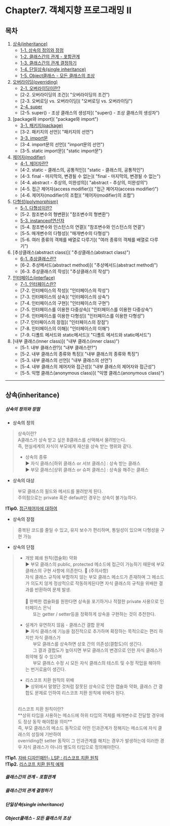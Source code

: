 # Chapter7. 객체지향 프로그래밍 II

## 목차
1. [상속(inheritance)](https://github.com/hongcoding94/java_storage/blob/main/Chapter7.%20%EA%B0%9D%EC%B2%B4%EC%A7%80%ED%96%A5%20%ED%94%84%EB%A1%9C%EA%B7%B8%EB%9E%98%EB%B0%8D%20II.md#%EC%83%81%EC%86%8Dinheritance "상속(inheritance)")
    - [1-1. 상속의 정의와 장점](https://github.com/hongcoding94/java_storage/blob/main/Chapter7.%20%EA%B0%9D%EC%B2%B4%EC%A7%80%ED%96%A5%20%ED%94%84%EB%A1%9C%EA%B7%B8%EB%9E%98%EB%B0%8D%20II.md#%EC%83%81%EC%86%8D%EC%9D%98-%EC%A0%95%EC%9D%98%EC%99%80-%EC%9E%A5%EC%A0%90 "상속의 정의와 장점")
    - [1-2. 클래스간의 관계 - 포함관계](https://github.com/hongcoding94/java_storage/blob/main/Chapter7.%20%EA%B0%9D%EC%B2%B4%EC%A7%80%ED%96%A5%20%ED%94%84%EB%A1%9C%EA%B7%B8%EB%9E%98%EB%B0%8D%20II.md#%ED%81%B4%EB%9E%98%EC%8A%A4%EA%B0%84%EC%9D%98-%EA%B4%80%EA%B3%84---%ED%8F%AC%ED%95%A8%EA%B4%80%EA%B3%84 "클래스간의 관계 - 포함관계")
    - [1-3. 클래스간의 관계 결정하기](https://github.com/hongcoding94/java_storage/blob/main/Chapter7.%20%EA%B0%9D%EC%B2%B4%EC%A7%80%ED%96%A5%20%ED%94%84%EB%A1%9C%EA%B7%B8%EB%9E%98%EB%B0%8D%20II.md#%ED%81%B4%EB%9E%98%EC%8A%A4%EA%B0%84%EC%9D%98-%EA%B4%80%EA%B3%84-%EA%B2%B0%EC%A0%95%ED%95%98%EA%B8%B0 "클래스간의 관계 결정하기")
    - [1-4. 단일상속(single inheritance)](https://github.com/hongcoding94/java_storage/blob/main/Chapter7.%20%EA%B0%9D%EC%B2%B4%EC%A7%80%ED%96%A5%20%ED%94%84%EB%A1%9C%EA%B7%B8%EB%9E%98%EB%B0%8D%20II.md#%EB%8B%A8%EC%9D%BC%EC%83%81%EC%86%8Dsingle-inheritance "단일상속(single inheritance)")
    - [1-5. Object클래스 - 모든 클래스의 조상](https://github.com/hongcoding94/java_storage/blob/main/Chapter7.%20%EA%B0%9D%EC%B2%B4%EC%A7%80%ED%96%A5%20%ED%94%84%EB%A1%9C%EA%B7%B8%EB%9E%98%EB%B0%8D%20II.md#object%ED%81%B4%EB%9E%98%EC%8A%A4---%EB%AA%A8%EB%93%A0-%ED%81%B4%EB%9E%98%EC%8A%A4%EC%9D%98-%EC%A1%B0%EC%83%81 "Object클래스 - 모든 클래스의 조상")
2. [오버라이딩(overriding)]( "오버라이딩(overriding)")
    - [2-1. 오버라이딩이란?]( "오버라이딩이란?")
    - [2-2. 오버라이딩의 조건]( "오버라이딩의 조건")
    - [2-3. 오버로딩 vs. 오버라이딩]( "오버로딩 vs. 오버라이딩")
    - [2-4. super]( "super")
    - [2-5. super() - 조상 클래스의 생성자]( "super() - 조상 클래스의 생성자")
3. [package와 import]( "package와 import")
    - [3-1. 패키지(package)]( "패키지(package)")
    - [3-2. 패키지의 선언]( "패키지의 선언")
    - [3-3. import문]( "import문")
    - [3-4. import문의 선언]( "import문의 선언")
    - [3-5. static import문]( "static import문")
4. [제어자(modifier)]( "제어자(modifier)")
    - [4-1. 제어자란?]( "제어자란?")
    - [4-2. static - 클래스의, 공통적인]( "static - 클래스의, 공통적인")
    - [4-3. final - 마지막의, 변경될 수 없는]( "final - 마지막의, 변경될 수 없는")
    - [4-4. abstract - 추상의, 미완성의]( "abstract - 추상의, 미완성의")
    - [4-5. 접근 제어자(access modifier)]( "접근 제어자(access modifier)")
    - [4-6. 제어자(modifier)의 조합]( "제어자(modifier)의 조합")
5. [다형성(polymorphism)]( "다형성(polymorphism)")
    - [5-1. 다형성이란?]( "다형성이란?")
    - [5-2. 참조변수의 형변환]( "참조변수의 형변환")
    - [5-3. instanceof연산자]( "instanceof연산자")
    - [5-4. 참조변수와 인스턴스의 연결]( "참조변수와 인스턴스의 연결")
    - [5-5. 매개변수의 다형성]( "매개변수의 다형성")
    - [5-6. 여러 종류의 객체를 배열로 다루기]( "여러 종류의 객체를 배열로 다루기")
6. [추상클래스(abstract class)]( "추상클래스(abstract class)")
    - [6-1. 추상클래스란?]( "추상클래스란?")
    - [6-2. 추상메서드(abstract method)]( "추상메서드(abstract method)")
    - [6-3. 추상클래스의 작성]( "추상클래스의 작성")
7. [인터페이스(interface)]( "인터페이스(interface)")
    - [7-1. 인터페이스란?]( "인터페이스란?")
    - [7-2. 인터페이스의 작성]( "인터페이스의 작성")
    - [7-3. 인터페이스의 상속]( "인터페이스의 상속")
    - [7-4. 인터페이스의 구현]( "인터페이스의 구현")
    - [7-5. 인터페이스를 이용한 다중상속]( "인터페이스를 이용한 다중상속")
    - [7-6. 인터페이스를 이용한 다형성]( "인터페이스를 이용한 다형성")
    - [7-7. 인터페이스의 장점]( "인터페이스의 장점")
    - [7-8. 인터페이스의 이해]( "인터페이스의 이해")
    - [7-9. 디폴트 메서드와 static메서드]( "디폴트 메서드와 static메서드")
8. [내부 클래스(inner class)]( "내부 클래스(inner class)")
    - [5-1. 내부 클래스란?]( "내부 클래스란?")
    - [5-2. 내부 클래스의 종류와 특징]( "내부 클래스의 종류와 특징")
    - [5-3. 내부 클래스의 선언]( "내부 클래스의 선언")
    - [5-4. 내부 클래스의 제어자와 접근성]( "내부 클래스의 제어자와 접근성")
    - [5-5. 익명 클래스(anonymous class)]( "익명 클래스(anonymous class)")

---

## 상속(inheritance)

##### 상속의 정의와 장점

- 상속의 정의
> 상속이란? <br/>
> A클래스가 상속 받고 싶은 B클래스를 선택해서 물려받는다. <br/>
> 즉, 현실세계의 자식이 부모에게 재산을 상속 받는 행위와 같다. <br/>
>   - 상속의 종류 <br/>
>   ▶ 자식 클래스[하위 클래스 or 서브 클래스] : 상속 받는 클래스 <br/>
>   ▶ 부모 클래스[상위 클래스 or 슈퍼 클래스] : 상속을 해주는 클래스

- 상속의 대상
> 부모 클래스의 필드와 메서드를 물려받게 된다.<br/>
> 주의점으로는 private 혹은 default인 경우는 상속이 불가능하다.

**!Tip0.** [접근제어자에 대하여](https://blog.crazzero.com/155 "접근제어자에 대하여")

- 상속의 장점
> 중복된 코드를 줄일 수 있고, 유지 보수가 편리하며, 통일성이 있으며 다형성을 구현 가능

- 상속의 단점
> - 개방 폐쇄 원칙(캡슐화) 약화 <br/>
> ▶ 부모 클래스의 public, protected 메소드에 접근이 가능하기 때문에 부모 클래스의 구현 사항에 의존한다.
> :rotating_light: (주의사항) <br/>
>  자식 클래스 규칙에 부합하지 않는 부모 클래스 메소드가 존재하며 그 메소드가 의도치 않게 정상적으로 작동하게된다면 자식 클래스의 규칙을 위배한 결과를 반환하여 문제 발생. <br/> <br/>
> :speech_balloon: 완벽한 캡슐화를 원한다면 상속을 포기하거나 적절한 private 사용으로 인터페이스 은닉<br/>
> &nbsp; &nbsp; &nbsp; 또는 getter / setter등을 정확하게 상속을 구현하는 것이 추천한다.
> 
> - 설계가 유연하지 않음 - 클래스간 결합 문제 <br/>
> ▶ 자식 클래스에 기능을 점진적으로 추가하며 확장하는 목적으로는 편리 하지만 자식 클래스가 <br/>
> &nbsp; &nbsp; &nbsp; 부모 클래스를 상속하면 상호 간의 의존성(결합도)이 생긴다.<br/>
> &nbsp; &nbsp; &nbsp; 그 결과 결합도가 높아지면 부모 클래스의 변경으로 인한 자식 클래스가 취약해 질 수 있으며 <br/>
> &nbsp; &nbsp; &nbsp; 부모 클래스 수정 시 모든 자식 클래스의 테스트 및 수정 작업을 해야하는 번거로움이 생긴다.
> 
> - 리스코프 치환 원칙의 위배 <br/>
> ▶ 상위에서 말했던 것처럼 잘못된 상속으로 인한 캡슐화 약화, 클래스 간 결합도 문제로 인하여 리스코프 치환 원칙에 위배가 된다. <br/>
> <br/> 
> 리스코프 치환 원칙이란?<br/>
> **상위 타입을 사용하는 메소드에 하위 타입의 객체를 매개변수로 전달할 경우에도 정상 동작 해야함을 의미** <br/>
> 즉, 부모 클래스의 메소드 동작으로 어떤 인과관계가 정해지는 메소드에 자식 클래스의 성질에 기반하여 <br/>
>  overriding한 setter 동작이 그 인과관계를 해치는 경우가 발생하는데 이러한 경우 자식 클래스가 아니라 별도의 타입으로 정의해야한다.

**!Tip1.** [자바 디자인패턴- LSP : 리스코프 치환 원칙](https://ktko.tistory.com/entry/%EC%9E%90%EB%B0%94-%EA%B0%9D%EC%B2%B4-%EC%A7%80%ED%96%A5%EC%9D%98-%EC%9B%90%EB%A6%AC-SOLID-LSP-%EB%A6%AC%EC%8A%A4%EC%BD%94%ED%94%84-%EC%B9%98%ED%99%98-%EC%9B%90%EC%B9%99 "바 디자인패턴- LSP : 리스코프 치환 원칙") <br/>
**!Tip2.** [리스코프 치환 원칙 예제](https://sas-study.tistory.com/438 "리스코프 치환 원칙 예제")

##### 클래스간의 관계 - 포함관계


##### 클래스간의 관계 결정하기


##### 단일상속(single inheritance)


##### Object클래스 - 모든 클래스의 조상


##

#####

#####


##

#####

#####


##

#####

#####
